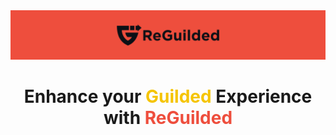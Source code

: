 <div align="center">
    <img src="https://raw.githubusercontent.com/ReGuilded/.github/main/assets/banner.png" />
    <br />
    <h1 class="motto" font-style="bold">Enhance your <span style="color: #F5C400;">Guilded</span> Experience with <span style="color: #EE4E3D;">ReGuilded</span></h1>
</div>